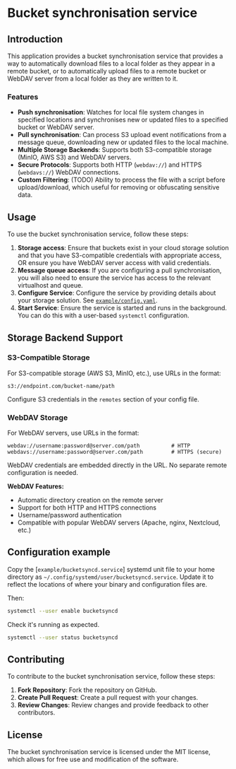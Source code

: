 # Bucket synchronisation service

## Introduction

This application provides a bucket synchronisation service that provides a way to automatically download files to a local folder as they appear in a remote bucket, or to automatically upload files to a remote bucket or WebDAV server from a local folder as they are written to it.

### Features

*   **Push synchronisation**: Watches for local file system changes in specified locations and synchronises new or updated files to a specified bucket or WebDAV server.
*   **Pull synchronisation**: Can process S3 upload event notifications from a message queue, downloading new or updated files to the local machine.
*   **Multiple Storage Backends**: Supports both S3-compatible storage (MinIO, AWS S3) and WebDAV servers.
*   **Secure Protocols**: Supports both HTTP (`webdav://`) and HTTPS (`webdavs://`) WebDAV connections.
*   **Custom Filtering**: (TODO) Ability to process the file with a script before upload/download, which useful for removing or obfuscating sensitive data.

## Usage

To use the bucket synchronisation service, follow these steps:

1.  **Storage access**: Ensure that buckets exist in your cloud storage solution and that you have S3-compatible credentials with appropriate access, OR ensure you have WebDAV server access with valid credentials.
2.  **Message queue access**: If you are configuring a pull synchronisation, you will also need to ensure the service has access to the relevant virtualhost and queue.
3.  **Configure Service**: Configure the service by providing details about your storage solution. See [`example/config.yaml`](example/config.yaml).
4.  **Start Service**: Ensure the service is started and runs in the background. You can do this with a user-based `systemctl` configuration.

## Storage Backend Support

### S3-Compatible Storage
For S3-compatible storage (AWS S3, MinIO, etc.), use URLs in the format:
```
s3://endpoint.com/bucket-name/path
```

Configure S3 credentials in the `remotes` section of your config file.

### WebDAV Storage
For WebDAV servers, use URLs in the format:
```
webdav://username:password@server.com/path          # HTTP
webdavs://username:password@server.com/path         # HTTPS (secure)
```

WebDAV credentials are embedded directly in the URL. No separate remote configuration is needed.

**WebDAV Features:**
- Automatic directory creation on the remote server
- Support for both HTTP and HTTPS connections
- Username/password authentication
- Compatible with popular WebDAV servers (Apache, nginx, Nextcloud, etc.)

## Configuration example

Copy the [`example/bucketsyncd.service`] systemd unit file to your home directory as `~/.config/systemd/user/bucketsyncd.service`. Update it to reflect the locations of where your binary and configuration files are.

Then:

```sh
systemctl --user enable bucketsyncd
```

Check it's running as expected.

```sh
systemctl --user status bucketsyncd
```

## Contributing

To contribute to the bucket synchronisation service, follow these steps:

1.  **Fork Repository**: Fork the repository on GitHub.
2.  **Create Pull Request**: Create a pull request with your changes.
3.  **Review Changes**: Review changes and provide feedback to other contributors.

## License

The bucket synchronisation service is licensed under the MIT license, which allows for free use and modification of the software.
